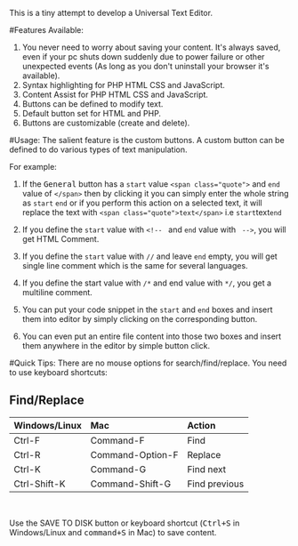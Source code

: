 This is a tiny attempt to develop a Universal Text Editor.


#Features Available:

<ol>
<li>You never need to worry about saving your content. It's always saved, even if your pc shuts down suddenly due to power failure or other unexpected events (As long as you don't uninstall your browser it's available).</li>
<li>Syntax highlighting for  PHP HTML CSS and JavaScript.</li>

<li>Content Assist for PHP HTML CSS and JavaScript.</li>

<li>Buttons can be defined to modify text.</li>

<li>Default button set for HTML and PHP.</li>

<li>Buttons are customizable (create and delete).</li>
</ol>
<div id="usage"></div>
#Usage:
The salient feature is the custom buttons. A custom button can be defined to do various types of text manipulation.

For example:

<ol>
<li>
<p>If the <kbd class="button">General</kbd> button has a <code>start</code> value <code>&lt;span class="quote"&gt;</code> and <code>end</code> value of <code>&lt;/span&gt;</code>
then by clicking it you can simply enter the whole string as <code>start</code> <code>end</code> or if you perform this action on
a selected text, it will replace the text with <code>&lt;span class="quote"&gt;text&lt;/span&gt;</code> i.e <code>start</code>text<code>end</code></p>
</li>
<li>
<p>If you define the <code>start</code> value with <code>&lt;!-- </code> and <code>end</code> value with <code> --&gt;</code>, you will get HTML Comment.</p>
</li>
<li>
<p>If you define the <code>start</code> value with <code>//</code> and leave <code>end</code> empty, you will get single line comment which is the same for several languages.</p>
</li>
<li>
<p>If you define the start value with <code>/*</code> and end value with <code>*/</code>, you get a multiline comment.</p>
</li>
<li>
<p>You can put your code snippet in the <code>start</code> and <code>end</code> boxes and insert them into editor by simply clicking on the corresponding button.</p>
</li>
<li>You can even put an entire file content into those two boxes and insert them anywhere in the editor by simple button click.</li>
</ol>

<div id="tips"></div>
#Quick Tips:
There are no mouse options for search/find/replace. You need to use keyboard shortcuts:

## Find/Replace

| Windows/Linux                  | Mac                            | Action                         |
|:-------------------------------|:-------------------------------|:-------------------------------|  
| Ctrl-F | Command-F | Find |
| Ctrl-R | Command-Option-F | Replace |
| Ctrl-K | Command-G | Find next |
| Ctrl-Shift-K | Command-Shift-G | Find previous |

<br>

Use the <span class="button">SAVE TO DISK</span> button or keyboard shortcut (<kbd>Ctrl+S</kbd> in Windows/Linux and <kbd>command+S</kbd> in Mac) to save content.

